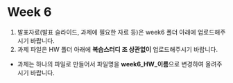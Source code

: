 # Week 6

1. 발표자료(발표 슬라이드, 과제에 필요한 자료 등)은 week6 폴더 아래에 업로드해주시기 바랍니다. 
2. 과제 파일은 HW 폴더 아래에 **복습스터디 조 상관없이** 업로드해주시기 바랍니다. 
  - 과제는 하나의 파일로 만들어서 파일명을 **week6_HW_이름**으로 변경하여 올려주시기 바랍니다. 
